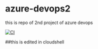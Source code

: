 # azure-devops2
this is repo of 2nd project of azure devops

[![CI](https://github.com/alka077/azure-devops2/actions/workflows/main.yml/badge.svg)](https://github.com/alka077/azure-devops2/actions/workflows/main.yml)

##this is edited in cloudshell
